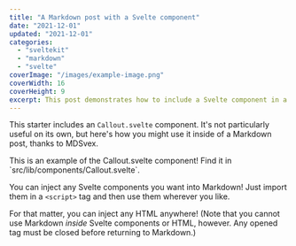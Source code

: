 ```yaml
---
title: "A Markdown post with a Svelte component"
date: "2021-12-01"
updated: "2021-12-01"
categories: 
  - "sveltekit"
  - "markdown"
  - "svelte"
coverImage: "/images/example-image.png"
coverWidth: 16
coverHeight: 9
excerpt: This post demonstrates how to include a Svelte component in a Markdown post.
---
```


<script>
  import Callout from '../../../lib/components/Callout.svelte';
</script>

This starter includes an `Callout.svelte` component. It's not particularly useful on its own, but here's how you might use it inside of a Markdown post, thanks to MDSvex.

<Callout>
This is an example of the Callout.svelte component! Find it in `src/lib/components/Callout.svelte`.
</Callout>

You can inject any Svelte components you want into Markdown! Just import them in a `<script>` tag and then use them wherever you like. 

For that matter, you can inject any HTML anywhere! (Note that you cannot use Markdown _inside_ Svelte components or HTML, however. Any opened tag must be closed before returning to Markdown.)